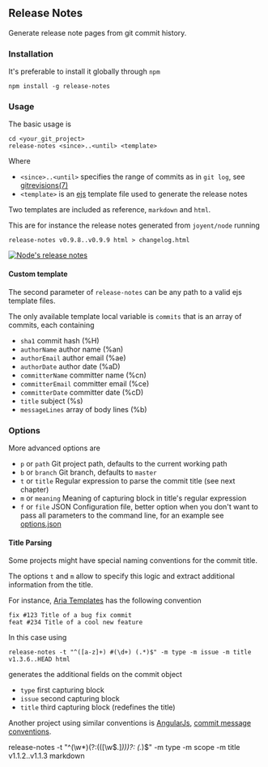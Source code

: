 ## Release Notes

Generate release note pages from git commit history.

### Installation

It's preferable to install it globally through `npm`

    npm install -g release-notes

### Usage

The basic usage is

    cd <your_git_project>
    release-notes <since>..<until> <template>

Where

* `<since>..<until>` specifies the range of commits as in `git log`, see [gitrevisions(7)](http://www.kernel.org/pub/software/scm/git/docs/gitrevisions.html)
* `<template>` is an [ejs](https://github.com/visionmedia/ejs) template file used to generate the release notes

Two templates are included as reference, `markdown` and `html`.

This are for instance the release notes generated from `joyent/node` running

    release-notes v0.9.8..v0.9.9 html > changelog.html

<a href="https://github.com/ariatemplates/release-notes/raw/master/templates/node.png" target="_blank"><img src="https://github.com/ariatemplates/release-notes/raw/master/templates/node_thumb.png" alt="Node's release notes"></a>

#### Custom template

The second parameter of `release-notes` can be any path to a valid ejs template files.

The only available template local variable is `commits` that is an array of commits, each containing

* `sha1` commit hash (%H)
* `authorName` author name (%an)
* `authorEmail` author email (%ae)
* `authorDate` author date (%aD)
* `committerName` committer name (%cn)
* `committerEmail` committer email (%ce)
* `committerDate` committer date (%cD)
* `title` subject (%s)
* `messageLines` array of body lines (%b)


### Options

More advanced options are

* `p` or `path` Git project path, defaults to the current working path
* `b` or `branch` Git branch, defaults to `master`
* `t` or `title` Regular expression to parse the commit title (see next chapter)
* `m` or `meaning` Meaning of capturing block in title's regular expression
* `f` or `file` JSON Configuration file, better option when you don't want to pass all parameters to the command line, for an example see [options.json]()

#### Title Parsing

Some projects might have special naming conventions for the commit title.

The options `t` and `m` allow to specify this logic and extract additional information from the title.

For instance, [Aria Templates]() has the following convention

    fix #123 Title of a bug fix commit
    feat #234 Title of a cool new feature

In this case using

    release-notes -t "^([a-z]+) #(\d+) (.*)$" -m type -m issue -m title v1.3.6..HEAD html

generates the additional fields on the commit object

* `type` first capturing block
* `issue` second capturing block
* `title` third capturing block (redefines the title)


Another project using similar conventions is [AngularJs](https://github.com/angular/angular.js), [commit message conventions](https://docs.google.com/document/d/1QrDFcIiPjSLDn3EL15IJygNPiHORgU1_OOAqWjiDU5Y/edit#).

   release-notes -t "^(\w*)(?:\(([\w\$\.]*)\))?\: (.*)$" -m type -m scope -m title v1.1.2..v1.1.3 markdown